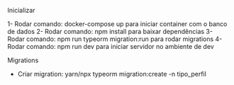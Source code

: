 Inicializar

1- Rodar comando: docker-compose up para iniciar container com o banco de dados
2- Rodar comando: npm install para baixar dependências
3- Rodar comando: npm run typeorm migration:run para rodar migrations
4- Rodar comando: npm run dev para iniciar servidor no ambiente de dev

Migrations

- Criar migration: yarn/npx typeorm migration:create -n tipo_perfil
